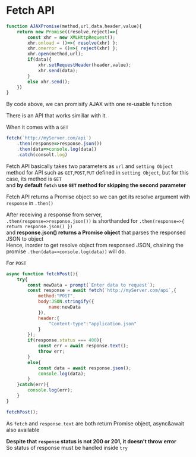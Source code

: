 # Fetch API   
   
```js
function AJAXPromise(method,url,data,header,value){
    return new Promise((resolve,reject)=>{
        const xhr = new XMLHttpRequest();
        xhr.onload = ()=>{ resolve(xhr) };
        xhr.onerror = ()=>{ reject(xhr) };
        xhr.open(method,url);
        if(data){
            xhr.setRequestHeader(header,value);
            xhr.send(data);
        }
        else xhr.send();
    })
}
```   
   
By code above, we can promisify AJAX with one re-usable function   
   
There is an API that works simillar with it.   
   
When it comes with a `GET`   

```js
fetch(`http://myServer.com/api`)
    .then(response=>response.json())
    .then(data=>console.log(data))
    .catch(consolt.log)
```   
   
Fetch API basically takes two parameters as `url` and `setting Object`   
method for API such as `GET`,`POST`,`PUT` defined in `setting Object`, but for this case, its method is `GET`   
and **by default `fetch` use `GET` method for skipping the second parameter**   
   
Fetch API returns a Promise object so we can get its resolve argument with `response` in `.then()`   
   
After receiving a response from server,    
`.then(response=>response.json())` is shorthanded for `.then(response=>{ return response.json() })`   
and **response.json() returns a Promise object** that parses the responsed JSON to object   
Hence, inorder to get resolve object from responsed JSON, chaining the promise `.then(data=>console.log(data))` will do.    

     
For `POST`   
```js
async function fetchPost(){
    try{
        const newData = prompt(`Enter data to request`);
        const response = await fetch(`http://myServer.com/api`,{
            method:"POST",
            body:JSON.stringify({
                name:newData
            }),
            header:{
                "Content-type":"application.json"
            }
        });
        if(response.status === 400){
            const err = await response.text();
            throw err;
        }
        else{
            const data = await response.json();
            console.log(data);
        }
    }catch(err){
        console.log(err);
    }
}

fetchPost();
```   
   
As `fetch` and `response.text` are both return Promise object, async&await also available   
   
**Despite that `response` status is not 200 or 201, it doesn't throw error**   
So status of response must be handled inside `try`
